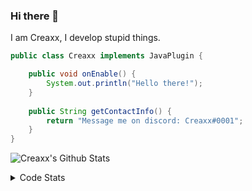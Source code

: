 ### Hi there 👋

I am Creaxx, I develop stupid things. 

```java
public class Creaxx implements JavaPlugin {

    public void onEnable() {
        System.out.println("Hello there!");
    }
    
    public String getContactInfo() {
        return "Message me on discord: Creaxx#0001";
    }
}
```

![Creaxx's Github Stats](https://github-readme-stats.vercel.app/api?username=CreaxxOG&show_icons=true&theme=dark&count_private=true)

<details>
  <summary>Code Stats</summary>

<!--START_SECTION:waka-->
![Code Time](http://img.shields.io/badge/Code%20Time-1%2C340%20hrs%2051%20mins-blue)

![Lines of code](https://img.shields.io/badge/From%20Hello%20World%20I%27ve%20Written-591.7%20thousand%20lines%20of%20code-blue)

**🐱 My GitHub Data** 

> 📦 66.4 kB Used in GitHub's Storage 
 > 
> 🏆 1,869 Contributions in the Year 2023
 > 
> 🚫 Not Opted to Hire
 > 
> 📜 4 Public Repositories 
 > 
> 🔑 2 Private Repositories 
 > 
**I'm a Night 🦉** 

```text
🌞 Morning                302 commits         ██░░░░░░░░░░░░░░░░░░░░░░░   07.03 % 
🌆 Daytime                1836 commits        ███████████░░░░░░░░░░░░░░   42.74 % 
🌃 Evening                2097 commits        ████████████░░░░░░░░░░░░░   48.81 % 
🌙 Night                  61 commits          ░░░░░░░░░░░░░░░░░░░░░░░░░   01.42 % 
```
📅 **I'm Most Productive on Saturday** 

```text
Monday                   518 commits         ███░░░░░░░░░░░░░░░░░░░░░░   12.06 % 
Tuesday                  603 commits         ████░░░░░░░░░░░░░░░░░░░░░   14.04 % 
Wednesday                619 commits         ████░░░░░░░░░░░░░░░░░░░░░   14.41 % 
Thursday                 666 commits         ████░░░░░░░░░░░░░░░░░░░░░   15.50 % 
Friday                   405 commits         ██░░░░░░░░░░░░░░░░░░░░░░░   09.43 % 
Saturday                 772 commits         ████░░░░░░░░░░░░░░░░░░░░░   17.97 % 
Sunday                   713 commits         ████░░░░░░░░░░░░░░░░░░░░░   16.60 % 
```


📊 **This Week I Spent My Time On** 

```text
💬 Programming Languages: 
Java                     26 hrs              ███████████████████████░░   92.61 % 
XML                      1 hr 2 mins         █░░░░░░░░░░░░░░░░░░░░░░░░   03.70 % 
Kotlin                   45 mins             █░░░░░░░░░░░░░░░░░░░░░░░░   02.72 % 
YAML                     7 mins              ░░░░░░░░░░░░░░░░░░░░░░░░░   00.46 % 
IDEA_MODULE              2 mins              ░░░░░░░░░░░░░░░░░░░░░░░░░   00.17 % 

🔥 Editors: 
IntelliJ                 28 hrs 4 mins       █████████████████████████   100.00 % 
```

**I Mostly Code in Java** 

```text
Java                     56 repos            ███████████████████░░░░░░   76.71 % 
Kotlin                   10 repos            ███░░░░░░░░░░░░░░░░░░░░░░   13.70 % 
CSS                      2 repos             █░░░░░░░░░░░░░░░░░░░░░░░░   02.74 % 
EJS                      1 repo              ░░░░░░░░░░░░░░░░░░░░░░░░░   01.37 % 
JavaScript               1 repo              ░░░░░░░░░░░░░░░░░░░░░░░░░   01.37 % 
```




 Last Updated on 15/06/2023 12:36:34 UTC
<!--END_SECTION:waka-->
</details>
